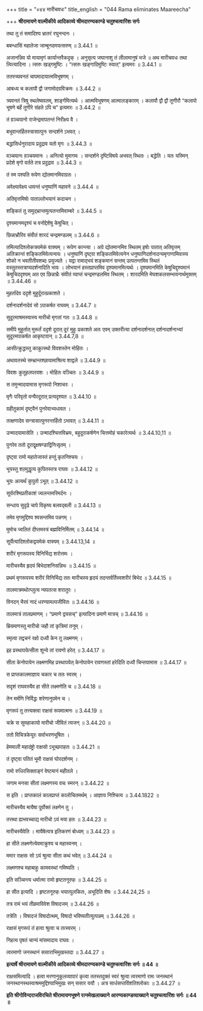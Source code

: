 +++
title = "०४४ मारीचवधः"
title_english = "044 Rama eliminates Maareecha"

+++
**श्रीरामायणे वाल्मीकीये आदिकाव्ये श्रीमदारण्यकाण्डे चतुश्चत्वारिंशः सर्गः**

तथा तु तं समादिश्य भ्रातरं रघुनन्दनः ।

बबन्धासिं महातेजा जाम्बूनदमयत्सरुम् ॥ 3.44.1 ॥

अजानन्निव यो मायामृगं कार्यान्तरैकदृक् । अनुसृत्य जघानाशु तं लीलामानुषं भजे ॥ अथ मारीचवधः तथा त्वित्यादिना । त्सरुः खड्गमुष्टिः । “त्सरुः खङ्गादिमुष्टिः स्यात्” इत्यमरः ॥ 3.44.1 ॥

ततस्त्र्यवनतं चापमादायात्मविभूषणम् ।

आबध्य च कलापौ द्वौ जगामोदग्रविक्रमः ॥ 3.44.2 ॥

त्र्यवनतं त्रिषु स्थलेष्ववतम्, शार्ङ्गमित्यर्थः । आत्मविभूषणम् आत्मालङ्कारम् । कलापौ द्वौ द्वौ तूणीरौ “कलापो भूषणे बर्हे तूणीरे संहते ऽपि च” इत्यमरः ॥ 3.44.2 ॥

तं व़ञ्चयानो राजेन्द्रमापतन्तं निरीक्ष्य वै ।

बभूवान्तर्हितस्त्रासात्पुनः सन्दर्शने ऽभवत् ।

बद्धासिर्धनुरादाय प्रदुद्राव यतो मृगः ॥ 3.44.3 ॥

वञ्चयानः व़ञ्चयमानः । अनित्यो मुमागमः । सन्दर्शने दृष्टिविषये अभवत् स्थितः । बद्धेति । यतः यस्मिन् प्रदेशे मृगो वर्तते तत्र प्रदुद्राव ॥ 3.44.3 ॥

तं स्म पश्यति रूपेण द्योतमानमिवाग्रतः ।

अवेक्ष्यावेक्ष्य धावन्तं धनुष्पाणिं महावने ॥ 3.44.4 ॥

अतिवृत्तमिषोः पाताल्लोभयानं कदाचन ।

शङ्कितं तु समुद्भ्रान्तमुत्पतन्तमिवाम्बरे ॥ 3.44.5 ॥

दृश्यमानमदृश्यं च वनोद्देशेषु केषुचित् ।

छिन्नाभ्रौरिव संवीतं शारदं चन्द्रमण्डलम् ॥ 3.44.6 ॥

तमित्यादिश्लोकत्रयमेकं वाक्यम् । रूपेण कान्त्या । अग्रे द्योतमानमिव स्थितम् इषोः पातात् अतिवृत्तम् अतिक्रान्तं शङ्कितमिवेत्यन्वयः । धनुष्पाणिं दृष्ट्वा शङ्कितमिवेत्यनेन धनुष्पाणिदर्शनादन्यमृगाणामिवास्य शोको न भवतीतीवशब्दः प्रयुज्यते । यद्वा रामाद्भयं शङ्कमानं सन्तम् उत्पतन्तमिव स्थितं वस्तुतस्तत्राप्यदर्शनादिति भावः । लोभयानं हस्तप्राप्तमिव दृश्यमानमित्यर्थः । दृश्यमानमिति केषुचिद्दृश्यमानं केषुचिददृश्यम् अत एव छिन्नाभ्रैः संवीतं व्याप्तं चन्द्रमण्डलमिव स्थितम् । शारदमिति मेघशकलसम्भावनार्थमुक्तम् ॥ 3.44.46 ॥

मुहर्तादेव ददृशे मुहुर्दूरात्प्रकाशते ।

दर्शनादर्शनादेवं सो ऽपाकर्षत राघवम् ॥ 3.44.7 ॥

सुदूरमाश्रमस्यास्य मारीचो मृगतां गतः ॥ 3.44.8 ॥

समीपे मुहूर्तात् मुरूर्तं ददृशे दूरात् दूरं मुहुः प्रकाशते अतः एवम् उक्तरीत्या दर्शनादर्शनात् दर्शनादर्शनाभ्यां सुदूरमपाकर्षत आकृष्टवान् ॥ 3.44.7,8 ॥

आसीत्क्रुद्धस्तु काकुत्स्थो विवशस्तेन मोहितः ।

अथावतस्थे सम्भ्रान्तश्छायामाश्रित्य शाद्वले ॥ 3.44.9 ॥

विवशः कुतूहलपरवशः । मोहितः वञ्चितः ॥ 3.44.9 ॥

स तमुन्मादयामास मृगरूपो निशाचरः ।

मृगैः परिवृतो वन्यैरदूरात् प्रत्यदृश्यत ॥ 3.44.10 ॥

ग्रहीतुकामं दृष्ट्वैनं पुनरेवाभ्यधावत ।

तत्क्षणादेव सन्त्रासात्पुनरन्तर्हितो ऽभावत् ॥ 3.44.11 ॥

उन्मादयामासेति । उन्मादश्चित्तविभ्रमः, बहुदूराकर्षणेन चित्तमोहं चकारेत्यर्थः ॥ 3.44.10,11 ॥

पुनरेव ततो दूराद्वृक्षषण्डाद्विनिःसृतम् ।

दृष्ट्वा रामो महातेजास्तं हन्तुं कृतनिश्चयः ।

भूयस्तु शऱमुद्धृत्य कुपितस्तत्र राघवः ॥ 3.44.12 ॥

भूयः अत्यर्थं कुपुतो ऽभूत् ॥ 3.44.12 ॥

सूर्यरश्मिप्रतीकाशं ज्वलन्तमरिमर्दनः ।

सन्धाय सुदृढे चापे विकृष्य बलवद्बली ॥ 3.44.13 ॥

तमेव मृगमुद्दिश्य श्वसन्तमिव पन्नगम् ।

मुमोच ज्वलितं दीप्तमस्त्रं बह्मविनिर्मितम् ॥ 3.44.14 ॥

सूर्येत्यादिश्लोकद्वयमेकं वाक्यम् ॥ 3.44.13,14 ॥

शरीरं मृगरूपस्य विनिर्भिद्य शरोत्तमः ।

मारीचस्यैव हृदयं बिभेदाशनिसन्निभः ॥ 3.44.15 ॥

प्रथमं मृगरूपस्य शरीरं विनिर्भिद्य ततः मारीचस्य हृदयं तदन्तर्वर्तिस्वशरीरं बिभेद ॥ 3.44.15 ॥

तालमात्रमथोत्प्लुत्य न्यपतत्स शरातुरः ।

विनदन् भैरवं नादं धरण्यामल्पजीवितः ॥ 3.44.16 ॥

तालमात्रं तालप्रमाणम् । “प्रमाणे द्वयसच्” इत्यादिना प्रमाणे मात्रच् ॥ 3.44.16 ॥

म्रियमाणस्तु मारीचो जहौ तां कृत्रिमां तनुम् ।

स्मृत्वा तद्वचनं रक्षो दध्यौ केन तु लक्ष्मणम् ।

इह प्रस्थापयेत्सीता शून्ये तां रावणो हरेत् ॥ 3.44.17 ॥

सीता केनोपायेन लक्ष्मणमिह प्रस्थापयेत् केनोपायेन रावणस्तां हरेदिति दध्यौ चिन्तयामास ॥ 3.44.17 ॥

स प्राप्तकालमाज्ञाय चकार च ततः स्वरम् ।

सदृशं राघवस्यैव हा सीते लक्ष्मणेति च ॥ 3.44.18 ॥

तेन मर्मणि निर्विद्धः शरेणानुपमेन च ।

मृगरूपं तु तत्त्यक्त्वा राक्षसं रूपमात्मनः ॥ 3.44.19 ॥

चक्रे स सुमहाकायो मारीचो जीवितं त्यजन् ॥ 3.44.20 ॥

ततो विचित्रकेयूरः सर्वाभरणभूषितः ।

हेममाली महादंष्ट्रो राक्षसो ऽभूच्छराहतः ॥ 3.44.21 ॥

तं दृष्ट्वा पतितं भूमौ राक्षसं घोरदर्शनम् ।

रामो रुधिरसिक्ताङ्गं वेष्टमानं महीतले ।

जगाम मनसा सीतां लक्ष्मणस्य वचः स्मरन् ॥ 3.44.22 ॥

स इति । प्राप्तकालं कालप्राप्तं कालोचितमर्थम् । आज्ञाय निश्चित्य ॥ 3.44.1822 ॥

मारीचस्यैव मायैषा पूर्वोक्तं लक्ष्णेन तु ।

तत्तथा ह्यभवच्चाद्य मारीचो ऽयं मया हतः ॥ 3.44.23 ॥

मारीचस्यैवेति । मायैषेत्यत्र इतिकरणं बोध्यम् ॥ 3.44.23 ॥

हा सीते लक्ष्मणेत्येवमाक्रुश्य च महास्वनम् ।

ममार राक्षसः सो ऽयं श्रुत्वा सीता कथं भवेत् ॥ 3.44.24 ॥

लक्ष्मणश्च महाबाहुः कामवस्थां गमिष्यति ।

इति सञ्चिन्त्य धर्मात्मा रामो हृष्टतनूरुहः ॥ 3.44.25 ॥

हा सीत इत्यादि । हृष्टतनूरुहः भयात्पुलकितः, अभूदिति शेषः ॥ 3.44.24,25 ॥

तत्र रामं भयं तीव्रमाविवेश विषादजम् ॥ 3.44.26 ॥

तत्रेति । विषादजं विषादोत्थम्, विषादो भविष्यतीत्युत्पन्नम् ॥ 3.44.26 ॥

राक्षसं मृगरूपं तं हत्वा श्रुत्वा च तत्स्वरम् ।

निहत्य पृषतं चान्यं मांसमादाय राघवः ।

त्वरमाणो जनस्थानं ससाराभिमुखस्तदा ॥ 3.44.27 ॥

**इत्यार्षे श्रीरामायणे वाल्मीकीये आदिकाव्ये श्रीमदारण्यकाण्डे चतुश्चत्वारिंशः सर्गः ॥ 44 ॥**

राक्षसमित्यादि । हत्वा मरणानुकूलव्यापारं कृत्वा ततस्तदुक्तं स्वरं श्रुत्वा त्वरमाणो रामः जनस्थानं जनस्थानस्थस्वाश्रममुद्दिश्याभिमुखः सन् ससार ययौ । अत्र सार्धसप्तविंशतिश्लोकाः ॥ 3.44.27 ॥

**इति श्रीगोविन्दराजविरचिते श्रीरामायणभूषणे रत्नमेखलाख्याने आरण्यकाण्डव्याख्याने चतुश्चत्वारिंशः सर्गः ॥ 44 ॥**
